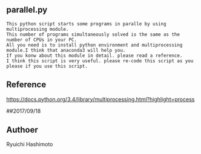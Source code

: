 parallel.py
-----------
	This python script starts some programs in paralle by using multiprocessing module.
	This number of programs simultaneously solved is the same as the number of CPUs in your PC.
	All you need is to install python environment and multiprocessing module.I think that anaconda3 will help you.
	If you konw about this module in detail. please read a reference.
	I think this script is very useful. please re-code this script as you please if you use this script.
		
Reference
-----------
https://docs.python.org/3.4/library/multiprocessing.html?highlight=process




##2017/09/18
## Authoer 

Ryuichi Hashimoto
